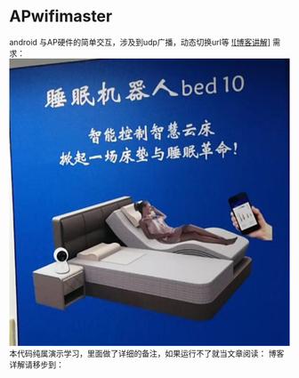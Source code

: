 # APwifimaster
android 与AP硬件的简单交互，涉及到udp广播，动态切换url等
[![博客讲解]](https://blog.csdn.net/julystroy/article/details/84880602) 
需求：
![Image text](https://github.com/julystroy/APwifimaster/blob/master/img/230337652402811454.jpg)
本代码纯属演示学习，里面做了详细的备注，如果运行不了就当文章阅读：
博客详解请移步到：
